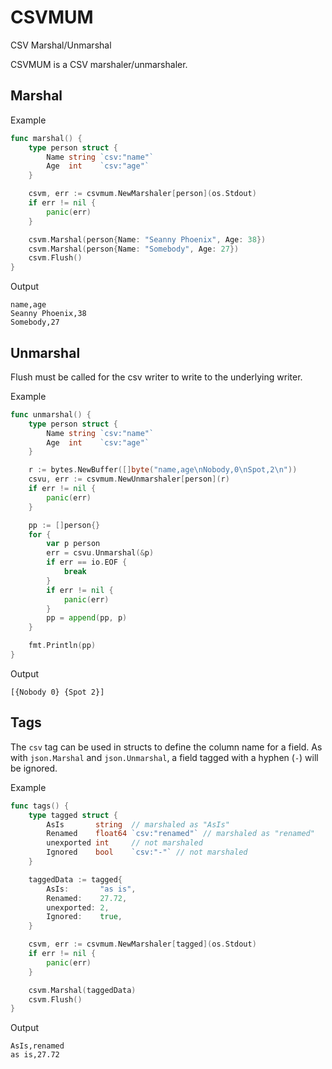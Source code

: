 # CSVMUM
CSV Marshal/Unmarshal

CSVMUM is a CSV marshaler/unmarshaler. 

## Marshal

Example

```go
func marshal() {
	type person struct {
		Name string `csv:"name"`
		Age  int    `csv:"age"`
	}

	csvm, err := csvmum.NewMarshaler[person](os.Stdout)
	if err != nil {
		panic(err)
	}

	csvm.Marshal(person{Name: "Seanny Phoenix", Age: 38})
	csvm.Marshal(person{Name: "Somebody", Age: 27})
	csvm.Flush()
}
```

Output
```
name,age
Seanny Phoenix,38
Somebody,27
```

## Unmarshal

Flush must be called for the csv writer to write to the underlying writer.

Example

```go
func unmarshal() {
	type person struct {
		Name string `csv:"name"`
		Age  int    `csv:"age"`
	}

	r := bytes.NewBuffer([]byte("name,age\nNobody,0\nSpot,2\n"))
	csvu, err := csvmum.NewUnmarshaler[person](r)
	if err != nil {
		panic(err)
	}

	pp := []person{}
	for {
		var p person
		err = csvu.Unmarshal(&p)
		if err == io.EOF {
			break
		}
		if err != nil {
			panic(err)
		}
		pp = append(pp, p)
	}

	fmt.Println(pp)
}
```

Output
```
[{Nobody 0} {Spot 2}]
```

## Tags

The `csv` tag can be used in structs to define the column name for a field. As with `json.Marshal` and `json.Unmarshal`, a field tagged with a hyphen (`-`) will be ignored.

Example

```go
func tags() {
	type tagged struct {
		AsIs       string  // marshaled as "AsIs"
		Renamed    float64 `csv:"renamed"` // marshaled as "renamed"
		unexported int     // not marshaled
		Ignored    bool    `csv:"-"` // not marshaled
	}

	taggedData := tagged{
		AsIs:       "as is",
		Renamed:    27.72,
		unexported: 2,
		Ignored:    true,
	}

	csvm, err := csvmum.NewMarshaler[tagged](os.Stdout)
	if err != nil {
		panic(err)
	}

	csvm.Marshal(taggedData)
	csvm.Flush()
}
```

Output

```
AsIs,renamed
as is,27.72
```